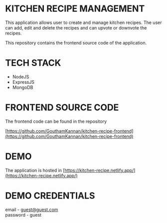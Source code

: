 # KITCHEN RECIPE MANAGEMENT

This application allows user to create and manage kitchen recipes. The user can add, edit and delete the recipes and can upvote or downvote the recipes.

This repository contains the frontend source code of the application.

# TECH STACK

* NodeJS
* ExpressJS
* MongoDB

# FRONTEND SOURCE CODE

The frontend code can be found in the repository

[https://github.com/GouthamKannan/kitchen-recipe-frontend](https://github.com/GouthamKannan/kitchen-recipe-frontend)

# DEMO

The application is hosted in [https://kitchen-recipe.netlify.app/](https://kitchen-recipe.netlify.app/)

# DEMO CREDENTIALS

email - guest@guest.com <br>
password - guest
